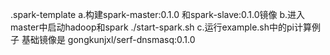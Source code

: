 .spark-template
a.构建spark-master:0.1.0 和spark-slave:0.1.0镜像
b.进入master中启动hadoop和spark   ./start-spark.sh
c.运行example.sh中的pi计算例子
基础镜像是 gongkunjxl/serf-dnsmasq:0.1.0
